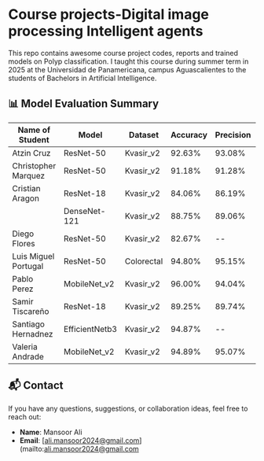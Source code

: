 # Course projects-Digital image processing Intelligent agents
This repo contains awesome course project codes, reports and trained models on Polyp classification. I taught this course during summer term in 2025 at the Universidad de Panamericana, campus Aguascalientes to the students of Bachelors in Artificial Intelligence. 


## 📊 Model Evaluation Summary

| Name of Student       | Model           | Dataset        | Accuracy | Precision | Recall | F1 Score | Specificity |
|-----------------------|------------------|----------------|----------|-----------|--------|----------|-------------|
| Atzin Cruz            | ResNet-50        | Kvasir_v2             | 92.63%   | 93.08%    | 92.63% | 92.50%   | 98.95%      |
| Christopher Marquez   | ResNet-50        | Kvasir_v2             | 91.18%   | 91.28%    | 91.18% | 91.15%   | --          |
| Cristian Aragon       | ResNet-18        | Kvasir_v2             | 84.06%   | 86.19%    | 84.06% | 83.41%   | --          |
|                       | DenseNet-121     | Kvasir_v2            | 88.75%   | 89.06%    | 88.75% | 88.76%   | --          |
| Diego Flores          | ResNet-50        | Kvasir_v2             | 82.67%   | --        | --     | --       | --          |
| Luis Miguel Portugal  | ResNet-50        | Colorectal      | 94.80%   | 95.15%    | 94.80% | 94.88%   | --          |
| Pablo Perez           | MobileNet_v2      | Kvasir_v2             | 96.00%   | 94.04%    | 94.00% | 93.99%   | 97.00%      |
| Samir Tiscareño       | ResNet-18        | Kvasir_v2             | 89.25%   | 89.74%    | 89.25% | 89.20%   | 89.74%      |
| Santiago Hernadnez    | EfficientNetb3   | Kvasir_v2             | 94.87%   | --        | --     | --       | --          |
| Valeria Andrade       | MobileNet_v2      | Kvasir_v2             | 94.89%   | 95.07%    | 94.89% | 94.87%   | 97.44%      |


## 📬 Contact

If you have any questions, suggestions, or collaboration ideas, feel free to reach out:

- **Name**: Mansoor Ali 
- **Email**: [ali.mansoor2024@gmail.com](mailto:ali.mansoor2024@gmail.com  
